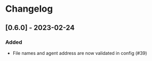 # Changelog

## [0.6.0] - 2023-02-24

### Added

- File names and agent address are now validated in config (#39)
